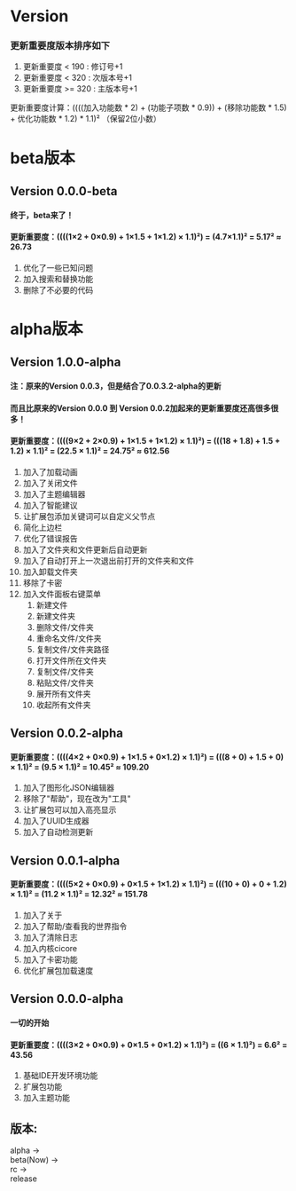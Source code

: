 # Version
### 更新重要度版本排序如下
1. 更新重要度 < 190 : 修订号+1
2. 更新重要度 < 320 : 次版本号+1
3. 更新重要度 >= 320 : 主版本号+1  

更新重要度计算：((((加入功能数 * 2) + (功能子项数 * 0.9)) + (移除功能数 * 1.5) + 优化功能数 * 1.2) * 1.1)² （保留2位小数）

# beta版本

## Version 0.0.0-beta
#### 终于，beta来了！
#### 更新重要度：((((1×2 + 0×0.9) + 1×1.5 + 1×1.2) × 1.1)²) = (4.7×1.1)² = 5.17² ≈ 26.73  
1. 优化了一些已知问题
2. 加入搜索和替换功能
3. 删除了不必要的代码

# alpha版本

## Version 1.0.0-alpha
#### 注：原来的Version 0.0.3，但是结合了0.0.3.2-alpha的更新
#### 而且比原来的Version 0.0.0 到 Version 0.0.2加起来的更新重要度还高很多很多！
#### 更新重要度：((((9×2 + 2×0.9) + 1×1.5 + 1×1.2) × 1.1)²) = (((18 + 1.8) + 1.5 + 1.2) × 1.1)² = (22.5 × 1.1)² = 24.75² ≈ 612.56
1. 加入了加载动画
2. 加入了关闭文件
3. 加入了主题编辑器
4. 加入了智能建议
5. 让扩展包添加关键词可以自定义父节点
6. 简化上边栏
7. 优化了错误报告
8. 加入了文件夹和文件更新后自动更新
9. 加入了自动打开上一次退出前打开的文件夹和文件
10. 加入卸载文件夹
11. 移除了卡密
12. 加入文件面板右键菜单
    1. 新建文件
    2. 新建文件夹
    3. 删除文件/文件夹
    4. 重命名文件/文件夹
    5. 复制文件/文件夹路径
    6. 打开文件所在文件夹
    7. 复制文件/文件夹
    8. 粘贴文件/文件夹
    9. 展开所有文件夹
    10. 收起所有文件夹

## Version 0.0.2-alpha
#### 更新重要度：((((4×2 + 0×0.9) + 1×1.5 + 0×1.2) × 1.1)²) = (((8 + 0) + 1.5 + 0) × 1.1)² = (9.5 × 1.1)² = 10.45² ≈ 109.20
1. 加入了图形化JSON编辑器
2. 移除了"帮助"，现在改为"工具"
3. 让扩展包可以加入高亮显示
4. 加入了UUID生成器
5. 加入了自动检测更新

## Version 0.0.1-alpha
#### 更新重要度：((((5×2 + 0×0.9) + 0×1.5 + 1×1.2) × 1.1)²) = (((10 + 0) + 0 + 1.2) × 1.1)² = (11.2 × 1.1)² = 12.32² ≈ 151.78
1. 加入了关于
2. 加入了帮助/查看我的世界指令
3. 加入了清除日志
4. 加入内核cicore
5. 加入了卡密功能
6. 优化扩展包加载速度


## Version 0.0.0-alpha
#### 一切的开始
#### 更新重要度：((((3×2 + 0×0.9) + 0×1.5 + 0×1.2) × 1.1)²) = ((6 × 1.1)²) = 6.6² = 43.56
1. 基础IDE开发环境功能
2. 扩展包功能
3. 加入主题功能




## 版本:
alpha ->  
beta(Now) ->  
rc ->  
release